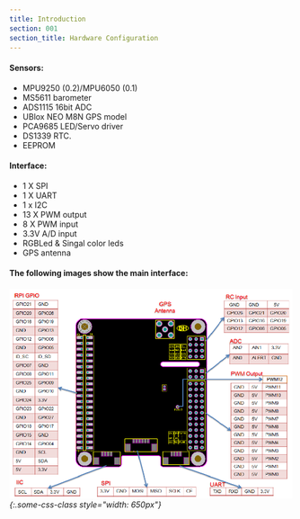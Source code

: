 ```yaml
---
title: Introduction
section: 001
section_title: Hardware Configuration
---
```


#### **Sensors:**

   * MPU9250 (0.2)/MPU6050 (0.1)
   * MS5611 barometer
   * ADS1115 16bit ADC
   * UBlox NEO M8N GPS model
   * PCA9685 LED/Servo driver
   * DS1339 RTC.
   * EEPROM

#### **Interface:**

   * 1 X SPI
   * 1 X UART
   * 1 x I2C
   * 13 X PWM output
   * 8 X PWM input
   * 3.3V A/D input
   * RGBLed & Singal color leds
   * GPS antenna


#### **The following images show the main interface:**

######   ![interface diagram](/documents/2015/12/13/hardware.introduction.md/interface.png){:.some-css-class style="width: 650px"}